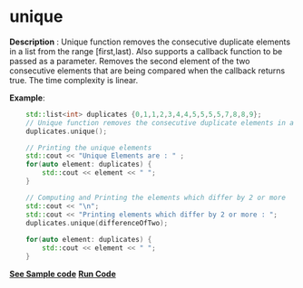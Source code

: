 # unique

**Description** : Unique function removes the consecutive duplicate elements in a list from the range [first,last).
Also supports a callback function to be passed as a parameter. Removes the second element of the two consecutive elements that are being compared when the callback returns true.
The time complexity is linear.

**Example**:
```cpp
    std::list<int> duplicates {0,1,1,2,3,4,4,5,5,5,5,7,8,8,9};
    // Unique function removes the consecutive duplicate elements in a list
    duplicates.unique();

    // Printing the unique elements
    std::cout << "Unique Elements are : " ;
    for(auto element: duplicates) {
        std::cout << element << " ";
    }

    // Computing and Printing the elements which differ by 2 or more
    std::cout << "\n";
    std::cout << "Printing elements which differ by 2 or more : ";
    duplicates.unique(differenceOfTwo);
    
    for(auto element: duplicates) {
        std::cout << element << " ";
    }
```
**[See Sample code](../snippets/list/unique.cpp)**
**[Run Code](https://rextester.com/OPEHHN93270)**